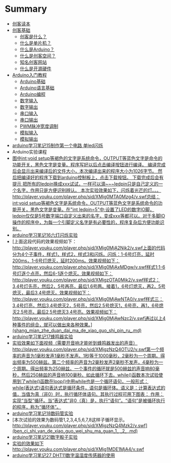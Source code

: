 # Summary

* [创客读本](README.md)
* [创客基础](chuang_ke_ji_chu.md)
   * [创客是什么？](chuang_ke_shi_shi_yao_ff1f.md)
   * [什么是单片机？](shi_yao_shi_dan_pian_ji_ff1f.md)
   * [什么是Arduino？](shi_yao_shi_arduino.md)
   * [什么是创客空间？](shi_yao_shi_chuang_ke_kong_jian_ff1f.md)
   * [知名创客网站](zhi_ming_chuang_ke_wang_zhan.md)
   * [什么是开源硬件](shi_yao_shi_kai_yuan_ying_jian.md)
* [Arduino入门教程](arduinoru_men_jiao_cheng.md)
   * [Arduino基础](arduinoban_ben.md)
   * [Arduino语言基础](arduinoyu_yan_ji_chu.md)
   * [Arduino编程](arduinobian_cheng.md)
   * [数字输入](shu_zi_shu_ru.md)
   * [数字输出](shu_zi_shu_chu.md)
   * [串口输入](chuan_kou_shu_ru.md)
   * [串口输出](chuan_kou_shu_chu.md)
   * [PWM脉冲宽度调制](pwmmai_chong_kuan_du_diao_zhi.md)
   * [模拟输入](mo_ni_shu_ru.md)
   * [模拟输出](mo_ni_shu_chu.md)
* [arduino学习笔记15制作第一个电路 单led闪烁](arduinoxue_xi_bi_ji_15_zhi_zuo_di_yi_ge_dian_lu_da.md)
* Arduino实验课程
* [图中int;void setup等褐色的文字是系统命令，OUTPUT等蓝色文字是命令的功能开关，黑色文字是变量。程序写好以后点击编译按钮进行编译。 编译完成后会显示出来编译后的文件大小，本次编译出来的程序大小为1026字节。 然后把编译好的程序下载到arduino控制板上，点击下载按钮。 下载完成后会有提示 把所有的ledpin换成xxx试试，一样可以滴~~~ledpin只是自己定义的一个名字，作用只是方便识别辨认。 本次实验效果如下，闪烁着光芒的灯。。。http://player.youku.com/player.php/sid/XMjg0MTA0Mzg4/v.swf总结：int;void setup等褐色文字是系统命令，OUTPUT等蓝色文字是系统命令的功能开关，黑色文字是变量。在"int ledpin=5"中;设置了LED的数字IO脚，ledpin仅仅是5号数字端口自定义出来的名字，变成xxx等都可以。对于多脚IO操作的程序中，为每一个引脚定义名字是有必要性的，程序复杂后方便功能识别。](tu_zhong_int__void_setup_deng_he_se_de_wen_zi_shi_.md)
* [arduino学习笔记16六灯闪烁实验](arduinoxue_xi_bi_ji_16_liu_deng_shan_shuo_shi_yan.md)
* [上面这段代码的效果视频如下：http://player.youku.com/player.php/sid/XMjg0MjA2Njk2/v.swf上面的代码分为4个子事件，样式1，样式2，样式3和闪烁。闪烁：1-6号灯亮，延时200ms，1-6号灯熄灭，延时200ms。效果视频如下：http://player.youku.com/player.php/sid/XMjg0MjAxMDgw/v.swf样式1:1-6号灯逐个点亮，然后6-1逐个熄灭。效果视频如下：http://player.youku.com/player.php/sid/XMjgzOTA0Mjk2/v.swf样式2：3,4号灯先亮，然后2，5号再亮，最后1,6号两。接着1，6号灯熄灭，再2，5号熄灭，最后3,4号熄灭。效果视频如下：http://player.youku.com/player.php/sid/XMjg0MjAwNTA0/v.swf样式三：3,4号灯亮，然后3,4号熄灭2，5号亮，然后2,5号熄灭1，6号亮，再1，6号熄灭2,5号亮，最后2,5号熄灭3,4号亮。效果视频如下：http://player.youku.com/player.php/sid/XMjg0MjAwNzc2/v.swf通过以上4种事件的组合，就可以做出来各种效果。](shang_mian_zhe_duan_dai_ma_de_xiao_guo_shi_pin_ru_.md)
* [arduino学习笔记17蜂鸣器实验](arduinoxue_xi_bi_ji_17_feng_ming_qi_shi_yan.md)
* [实验效果如下面视频（需要开音响才能听到蜂鸣器发出的声音）http://player.youku.com/player.php/sid/XMjgzNzQ4OTU2/v.swf第一个频率的声音为1毫秒发声1毫秒不发声。1秒等于1000毫秒，2毫秒为一个周期。得出频率为500赫兹。第二个频率的声音为2毫秒发声2毫秒不发声，4毫秒为一个周期。得出频率为250赫兹。一个事件的循环就是500赫兹的声音响80毫秒，然后250赫兹的声音响100毫秒。如此循环下去。while()函数本次试验使用到了while()函数在loop()中用while也是一个循环语句，一般形式：while(表达式)语句表达式是循环条件，语句是循环体。语义是：计算表达式的值，当值为真（非0）时，执行循环体语句。其执行过程可用下图表： 作用：实现“当型”循环。当“表达式”非0（真）是，执行“语句”。“语句”是被循环执行的程序，称为“循环体”。](shi_yan_xiao_guo_ru_xia_mian_shi_pin_ff08_xu_yao_k.md)
* [arduino学习笔记18数码管实验](arduinoxue_xi_bi_ji_18_shu_ma_guan_shi_yan.md)
* [本次试验的效果为数码管1,2,3,4,5,6,7,8这样子循环显示。http://player.youku.com/player.php/sid/XMjgzNzQ4Mzk2/v.swf](ben_ci_shi_yan_de_xiao_guo_wei_shu_ma_guan_1_,_2_,.md)
* [arduino学习笔记21数字骰子实验](arduinoxue_xi_bi_ji_21_shu_zi_tou_zi_shi_yan.md)
* [实验的效果如下http://player.youku.com/player.php/sid/XMjg1MDE1MjA4/v.swf](shi_yan_de_xiao_guo_ru_xia_http__player__youku__co.md)
* [arduino学习笔记27 DHT11数字温湿度传感器的使用](arduinoxue_xi_bi_ji_27_dht11_shu_zi_wen_shi_du_chu.md)

